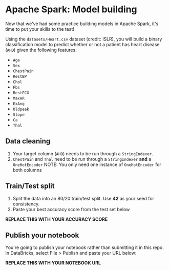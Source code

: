 # Apache Spark: Model building

Now that we've had some practice building models in Apache Spark, it's time to put your skills to the test!

Using the `datasets/Heart.csv` dataset (credit: ISLR), you will build a binary classification model to predict whether or not a patient has heart disease (`AHD`) given the following features:

- `Age`
- `Sex`
- `ChestPain`
- `RestBP`
- `Chol`
- `Fbs`
- `RestECG`
- `MaxHR`
- `ExAng`
- `Oldpeak`
- `Slope`
- `Ca`
- `Thal`

## Data cleaning
1. Your target column (`AHD`) needs to be run through a `StringIndexer`.
2. `ChestPain` and `Thal` need to be run through a `StringIndexer` **and** a `OneHotEncoder` NOTE: You only need one instance of `OneHotEncoder` for both columns


## Train/Test split
1. Split the data into an 80/20 train/test split. Use **42** as your seed for consistency.
2. Paste your best accuracy score from the test set below

**REPLACE THIS WITH YOUR ACCURACY SCORE**

## Publish your notebook
You're going to publish your notebook rather than submitting it in this repo. In DataBricks, select File > Publish and paste your URL below:

**REPLACE THIS WITH YOUR NOTEBOOK URL**
